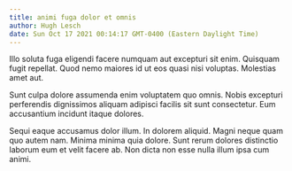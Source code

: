 ```yaml
---
title: animi fuga dolor et omnis
author: Hugh Lesch
date: Sun Oct 17 2021 00:14:17 GMT-0400 (Eastern Daylight Time)
---
```

Illo soluta fuga eligendi facere numquam aut excepturi sit enim. Quisquam fugit repellat. Quod nemo maiores id ut eos quasi nisi voluptas. Molestias amet aut.

 Sunt culpa dolore assumenda enim voluptatem quo omnis. Nobis excepturi perferendis dignissimos aliquam adipisci facilis sit sunt consectetur. Eum accusantium incidunt itaque dolores.

 Sequi eaque accusamus dolor illum. In dolorem aliquid. Magni neque quam quo autem nam. Minima minima quia dolore. Sunt rerum dolores distinctio laborum eum et velit facere ab. Non dicta non esse nulla illum ipsa cum animi.